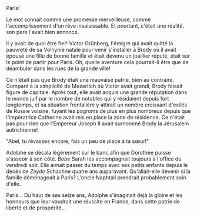 <!--
C01S03: Mémoires de Brody
Personnages:
  - Adolphe Grünberg
  - sa famille
  - 
POV: Adolphe Grünberg
Résumé:
section complète à Brody
Introduire l'environnement,
la famille Schorr: ses grand-parents Schachne & Lea, Naphtali & sa famille,
la maison de Brody, la synagogue, etc.
-->

## 


Paris!

Le mot sonnait comme une promesse merveilleuse, comme l'accomplissement d'un
rêve insaisissable. Et pourtant, c'était une réalité,
son père l'avait bien annoncé.

Il y avait de quoi être fier!
Victor Grünberg, l'émigré qui avait quitté la pauvreté de sa Volhynie natale
pour venir s'installer à Brody où il avait épousé une fille de bonne famille
et était devenu un joaillier réputé, était sur le point de partir pour Paris.
Oh, quelle aventure cela pourrait-il être que de déambuler dans les rues de la
grande ville! 

Ce n'était pas que Brody était une mauvaise patrie, bien au contraire. Comparé
à la simplicité de Mezeritch où Victor avait grandi, Brody faisait figure de
capitale. Après tout, elle avait acquis une grande réputation dans le monde
juif par le nombre de notables qui y résidaient depuis fort longtemps, et sa
situation frontalière y attirait un nombre croissant d'exilés de Russie voisine,
fuyant les pogroms de plus en plus nombreux depuis que l'impératrice Catherine
avait mis en place la zone de résidence.
Ce n'était pas pour rien que l'Empereur Joseph II avait surnommé
Brody la Jérusalem autrichienne!

"Abel, tu rêvasses encore, fais un peu de place à ta sœur!"

Adolphe se décala légèrement sur le banc afin que Dorothée puisse s'asseoir
à son côté. *Bobe* Sarah les accompagnait toujours à l'office du vendredi soir.
Elle aimait passer du temps avec ses petits enfants depuis le décès de
*Zeyde* Schachne quatre ans auparavant. Qu'allait-elle devenir si la famille
déménageait à Paris? L'oncle Naphtali prendrait probablement soin d'elle.

Paris… Du haut de ses seize ans, Adolphe s'imaginait déjà la gloire et les
honneurs que leur vaudrait une réussite en France, dans cette patrie de liberté
et de prospérité…


